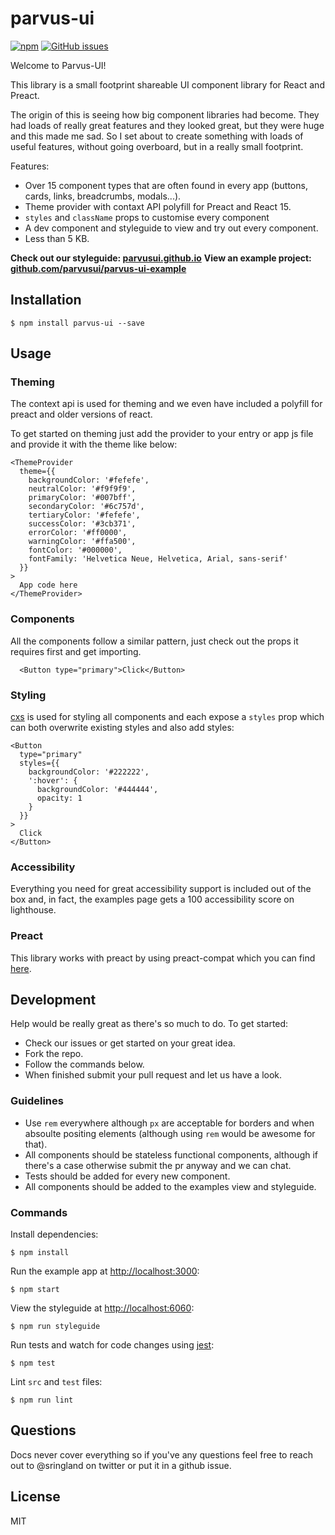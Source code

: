 # parvus-ui
[![npm](https://img.shields.io/npm/v/parvus-ui.svg)](https://www.npmjs.com/package/parvus-ui)
[![GitHub issues](https://img.shields.io/github/issues/parvusui/parvus-ui.svg)](https://github.com/rnglnd/parvus-ui/issues)

Welcome to Parvus-UI!

This library is a small footprint shareable UI component library for React and Preact.

The origin of this is seeing how big component libraries had become. They had loads of really great features and they looked great, but they were huge and this made me sad. So I set about to create something with loads of useful features, without going overboard, but in a really small footprint.

Features:
- Over 15 component types that are often found in every app (buttons, cards, links, breadcrumbs, modals...).
- Theme provider with contaxt API polyfill for Preact and React 15.
- `styles` and `className` props to customise every component
- A dev component and styleguide to view and try out every component.
- Less than 5 KB.

**Check out our styleguide: [parvusui.github.io](https://parvusui.github.io/)**
**View an example project: [github.com/parvusui/parvus-ui-example](https://github.com/parvusui/parvus-ui-example)**

## Installation

```
$ npm install parvus-ui --save
```

## Usage

### Theming
The context api is used for theming and we even have included a polyfill for preact and older versions of react.

To get started on theming just add the provider to your entry or app js file and provide it with the theme like below:

```
<ThemeProvider
  theme={{
    backgroundColor: '#fefefe',
    neutralColor: '#f9f9f9',
    primaryColor: '#007bff',
    secondaryColor: '#6c757d',
    tertiaryColor: '#fefefe',
    successColor: '#3cb371',
    errorColor: '#ff0000',
    warningColor: '#ffa500',
    fontColor: '#000000',
    fontFamily: 'Helvetica Neue, Helvetica, Arial, sans-serif'
  }}
>
  App code here
</ThemeProvider>
```

### Components
All the components follow a similar pattern, just check out the props it requires first and get importing.

```
  <Button type="primary">Click</Button>
```

### Styling
[cxs](https://github.com/cxs-css/cxs) is used for styling all components and each expose a `styles` prop which can both overwrite existing styles and also add styles:

```
<Button
  type="primary"
  styles={{
    backgroundColor: '#222222',
    ':hover': {
      backgroundColor: '#444444',
      opacity: 1
    }
  }}
>
  Click
</Button>
```

### Accessibility
Everything you need for great accessibility support is included out of the box and, in fact, the examples page gets a 100 accessibility score on lighthouse.

### Preact
This library works with preact by using preact-compat which you can find [here](https://www.npmjs.com/package/preact-compat).

## Development

Help would be really great as there's so much to do. To get started:
- Check our issues or get started on your great idea.
- Fork the repo.
- Follow the commands below.
- When finished submit your pull request and let us have a look.

### Guidelines
- Use `rem` everywhere although `px` are acceptable for borders and when absoulte positing elements (although using `rem` would be awesome for that).
- All components should be stateless functional components, although if there's a case otherwise submit the pr anyway and we can chat.
- Tests should be added for every new component.
- All components should be added to the examples view and styleguide.

### Commands
Install dependencies:

```
$ npm install
```

Run the example app at [http://localhost:3000](http://localhost:3000):

```
$ npm start
```

View the styleguide at [http://localhost:6060](http://localhost:6060):

```
$ npm run styleguide
```

Run tests and watch for code changes using [jest](https://github.com/facebook/jest):

```
$ npm test
```

Lint `src` and `test` files:

```
$ npm run lint
```

## Questions

Docs never cover everything so if you've any questions feel free to reach out to @sringland on twitter or put it in a github issue.

## License

MIT

